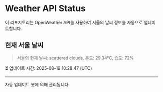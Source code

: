 
# Weather API Status

이 리포지토리는 OpenWeather API를 사용하여 서울의 날씨 정보를 자동으로 업데이트합니다.

## 현재 서울 날씨
> 서울의 현재 날씨: scattered clouds, 온도: 29.34°C, 습도: 72%

⏳ 업데이트 시간: 2025-08-19 10:28:47 (UTC)

---
자동 업데이트 봇에 의해 관리됩니다.
